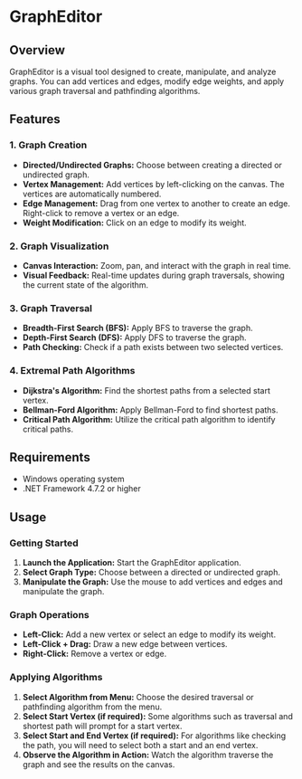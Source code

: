 # GraphEditor
## Overview
GraphEditor is a visual tool designed to create, manipulate, and analyze graphs. You can add vertices and edges, modify edge weights, and apply various graph traversal and pathfinding algorithms.

## Features
### 1. Graph Creation
- **Directed/Undirected Graphs:** Choose between creating a directed or undirected graph.
- **Vertex Management:** Add vertices by left-clicking on the canvas. The vertices are automatically numbered.
- **Edge Management:** Drag from one vertex to another to create an edge. Right-click to remove a vertex or an edge.
- **Weight Modification:** Click on an edge to modify its weight.
### 2. Graph Visualization
- **Canvas Interaction:** Zoom, pan, and interact with the graph in real time.
- **Visual Feedback:** Real-time updates during graph traversals, showing the current state of the algorithm.
### 3. Graph Traversal
- **Breadth-First Search (BFS):** Apply BFS to traverse the graph.
- **Depth-First Search (DFS):** Apply DFS to traverse the graph.
- **Path Checking:** Check if a path exists between two selected vertices.
### 4. Extremal Path Algorithms
- **Dijkstra's Algorithm:** Find the shortest paths from a selected start vertex.
- **Bellman-Ford Algorithm:** Apply Bellman-Ford to find shortest paths.
- **Critical Path Algorithm:** Utilize the critical path algorithm to identify critical paths.
## Requirements
- Windows operating system
- .NET Framework 4.7.2 or higher
## Usage
### Getting Started
1. **Launch the Application:** Start the GraphEditor application.
1. **Select Graph Type:** Choose between a directed or undirected graph.
1. **Manipulate the Graph:** Use the mouse to add vertices and edges and manipulate the graph.
### Graph Operations
- **Left-Click:** Add a new vertex or select an edge to modify its weight.
- **Left-Click + Drag:** Draw a new edge between vertices.
- **Right-Click:** Remove a vertex or edge.
### Applying Algorithms
  1. **Select Algorithm from Menu:** Choose the desired traversal or pathfinding algorithm from the menu.
  1. **Select Start Vertex (if required):** Some algorithms such as traversal and shortest path will prompt for a start vertex.
  1. **Select Start and End Vertex (if required):** For algorithms like checking the path, you will need to select both a start and an end vertex. 
  1. **Observe the Algorithm in Action:** Watch the algorithm traverse the graph and see the results on the canvas.
